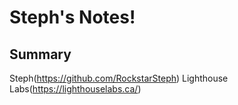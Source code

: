 # Steph's Notes!

## Summary

Steph(https://github.com/RockstarSteph)
Lighthouse Labs(https://lighthouselabs.ca/)

